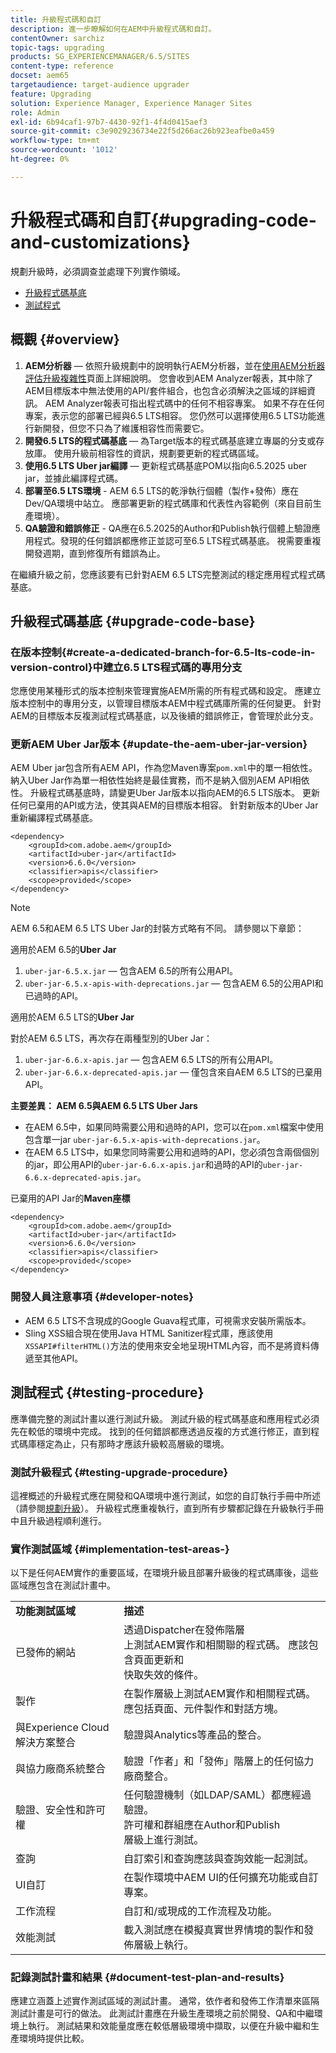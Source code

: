 ```yaml
---
title: 升級程式碼和自訂
description: 進一步瞭解如何在AEM中升級程式碼和自訂。
contentOwner: sarchiz
topic-tags: upgrading
products: SG_EXPERIENCEMANAGER/6.5/SITES
content-type: reference
docset: aem65
targetaudience: target-audience upgrader
feature: Upgrading
solution: Experience Manager, Experience Manager Sites
role: Admin
exl-id: 6b94caf1-97b7-4430-92f1-4f4d0415aef3
source-git-commit: c3e9029236734e22f5d266ac26b923eafbe0a459
workflow-type: tm+mt
source-wordcount: '1012'
ht-degree: 0%

---
```


# 升級程式碼和自訂{#upgrading-code-and-customizations}

規劃升級時，必須調查並處理下列實作領域。

* [升級程式碼基底](#upgrade-code-base)
* [測試程式](#testing-procedure)

## 概觀 {#overview}

1. **AEM分析器** — 依照升級規劃中的說明執行AEM分析器，並在[使用AEM分析器評估升級複雜性](/help/sites-deploying/aem-analyzer.md)頁面上詳細說明。 您會收到AEM Analyzer報表，其中除了AEM目標版本中無法使用的API/套件組合，也包含必須解決之區域的詳細資訊。 AEM Analyzer報表可指出程式碼中的任何不相容專案。 如果不存在任何專案，表示您的部署已經與6.5 LTS相容。 您仍然可以選擇使用6.5 LTS功能進行新開發，但您不只為了維護相容性而需要它。
1. **開發6.5 LTS的程式碼基底** — 為Target版本的程式碼基底建立專屬的分支或存放庫。 使用升級前相容性的資訊，規劃要更新的程式碼區域。
1. **使用6.5 LTS Uber jar編譯** — 更新程式碼基底POM以指向6.5.2025 uber jar，並據此編譯程式碼。
1. **部署至6.5 LTS環境** - AEM 6.5 LTS的乾淨執行個體（製作+發佈）應在Dev/QA環境中站立。 應部署更新的程式碼庫和代表性內容範例（來自目前生產環境）。
1. **QA驗證和錯誤修正** - QA應在6.5.2025的Author和Publish執行個體上驗證應用程式。發現的任何錯誤都應修正並認可至6.5 LTS程式碼基底。 視需要重複開發週期，直到修復所有錯誤為止。

在繼續升級之前，您應該要有已針對AEM 6.5 LTS完整測試的穩定應用程式程式碼基底。

## 升級程式碼基底 {#upgrade-code-base}

### 在版本控制{#create-a-dedicated-branch-for-6.5-lts-code-in-version-control}中建立6.5 LTS程式碼的專用分支

您應使用某種形式的版本控制來管理實施AEM所需的所有程式碼和設定。 應建立版本控制中的專用分支，以管理目標版本AEM中程式碼庫所需的任何變更。 針對AEM的目標版本反複測試程式碼基底，以及後續的錯誤修正，會管理於此分支。

### 更新AEM Uber Jar版本 {#update-the-aem-uber-jar-version}

AEM Uber jar包含所有AEM API，作為您Maven專案`pom.xml`中的單一相依性。 納入Uber Jar作為單一相依性始終是最佳實務，而不是納入個別AEM API相依性。 升級程式碼基底時，請變更Uber Jar版本以指向AEM的6.5 LTS版本。 更新任何已棄用的API或方法，使其與AEM的目標版本相容。 針對新版本的Uber Jar重新編譯程式碼基底。

```
<dependency>
    <groupId>com.adobe.aem</groupId>
    <artifactId>uber-jar</artifactId>
    <version>6.6.0</version>
    <classifier>apis</classifier>
    <scope>provided</scope>
</dependency>
```

>[!NOTE]
>
>AEM 6.5和AEM 6.5 LTS Uber Jar的封裝方式略有不同。 請參閱以下章節：

適用於AEM 6.5的&#x200B;**Uber Jar**

1. `uber-jar-6.5.x.jar` — 包含AEM 6.5的所有公用API。
1. `uber-jar-6.5.x-apis-with-deprecations.jar` — 包含AEM 6.5的公用API和已過時的API。

適用於AEM 6.5 LTS的&#x200B;**Uber Jar**

對於AEM 6.5 LTS，再次存在兩種型別的Uber Jar：

1. `uber-jar-6.6.x-apis.jar` — 包含AEM 6.5 LTS的所有公用API。
1. `uber-jar-6.6.x-deprecated-apis.jar` — 僅包含來自AEM 6.5 LTS的已棄用API。

**主要差異： AEM 6.5與AEM 6.5 LTS Uber Jars**

* 在AEM 6.5中，如果同時需要公用和過時的API，您可以在`pom.xml`檔案中使用包含單一jar `uber-jar-6.5.x-apis-with-deprecations.jar`。
* 在AEM 6.5 LTS中，如果您同時需要公用和過時的API，您必須包含兩個個別的jar，即公用API的`uber-jar-6.6.x-apis.jar`和過時的API的`uber-jar-6.6.x-deprecated-apis.jar`。

已棄用的API Jar的&#x200B;**Maven座標**

```
<dependency>
    <groupId>com.adobe.aem</groupId>
    <artifactId>uber-jar</artifactId>
    <version>6.6.0</version>
    <classifier>apis</classifier>
    <scope>provided</scope>
</dependency>
```

### 開發人員注意事項 {#developer-notes}

* AEM 6.5 LTS不含現成的Google Guava程式庫，可視需求安裝所需版本。
* Sling XSS組合現在使用Java HTML Sanitizer程式庫，應該使用`XSSAPI#filterHTML()`方法的使用來安全地呈現HTML內容，而不是將資料傳遞至其他API。

## 測試程式 {#testing-procedure}

應準備完整的測試計畫以進行測試升級。 測試升級的程式碼基底和應用程式必須先在較低的環境中完成。 找到的任何錯誤都應透過反複的方式進行修正，直到程式碼庫穩定為止，只有那時才應該升級較高層級的環境。

### 測試升級程式 {#testing-upgrade-procedure}

這裡概述的升級程式應在開發和QA環境中進行測試，如您的自訂執行手冊中所述（請參閱[規劃升級](/help/sites-deploying/upgrade-planning.md)）。 升級程式應重複執行，直到所有步驟都記錄在升級執行手冊中且升級過程順利進行。

### 實作測試區域  {#implementation-test-areas-}

以下是任何AEM實作的重要區域，在環境升級且部署升級後的程式碼庫後，這些區域應包含在測試計畫中。

<table>
 <tbody>
  <tr>
   <td><strong>功能測試區域</strong></td>
   <td><strong>描述</strong></td>
  </tr>
  <tr>
   <td>已發佈的網站</td>
   <td>透過Dispatcher在發佈階層<br />上測試AEM實作和相關聯的程式碼。 應該包含頁面更新和<br />快取失效的條件。</td>
  </tr>
  <tr>
   <td>製作</td>
   <td>在製作層級上測試AEM實作和相關程式碼。 應包括頁面、元件製作和對話方塊。</td>
  </tr>
  <tr>
   <td>與Experience Cloud解決方案整合</td>
   <td>驗證與Analytics等產品的整合。</td>
  </tr>
  <tr>
   <td>與協力廠商系統整合</td>
   <td>驗證「作者」和「發佈」階層上的任何協力廠商整合。</td>
  </tr>
  <tr>
   <td>驗證、安全性和許可權</td>
   <td>任何驗證機制（如LDAP/SAML）都應經過驗證。<br />許可權和群組應在Author和Publish<br />層級上進行測試。</td>
  </tr>
  <tr>
   <td>查詢</td>
   <td>自訂索引和查詢應該與查詢效能一起測試。</td>
  </tr>
  <tr>
   <td>UI自訂</td>
   <td>在製作環境中AEM UI的任何擴充功能或自訂專案。</td>
  </tr>
  <tr>
   <td>工作流程</td>
   <td>自訂和/或現成的工作流程及功能。</td>
  </tr>
  <tr>
   <td>效能測試</td>
   <td>載入測試應在模擬真實世界情境的製作和發佈層級上執行。</td>
  </tr>
 </tbody>
</table>

### 記錄測試計畫和結果 {#document-test-plan-and-results}

應建立涵蓋上述實作測試區域的測試計畫。 通常，依作者和發佈工作清單來區隔測試計畫是可行的做法。 此測試計畫應在升級生產環境之前於開發、QA和中繼環境上執行。 測試結果和效能量度應在較低層級環境中擷取，以便在升級中繼和生產環境時提供比較。
